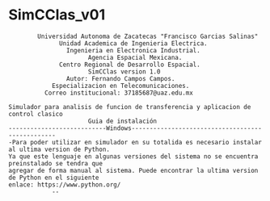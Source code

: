 # SimCClas_v01

            Universidad Autonoma de Zacatecas "Francisco Garcias Salinas"
                  Unidad Academica de Ingenieria Electrica.
                    Ingenieria en Electronica Industrial.
                          Agencia Espacial Mexicana.
                  Centro Regional de Desarrollo Espacial.
                          SimCClas version 1.0 
                    Autor: Fernando Campos Campos.
                Especializacion en Telecomunicaciones.
              Correo institucional: 37185687@uaz.edu.mx

    Simulador para analisis de funcion de transferencia y aplicacion de control clasico
                          Guia de instalación
    ---------------------------Windows-------------------------------------------------
    -Para poder utilizar en simulador en su totalida es necesario instalar al ultima version de Python.
    Ya que este lenguaje en algunas versiones del sistema no se encuentra preinstalado se tendra que 
    agregar de forma manual al sistema. Puede encontrar la ultima version de Python en el siguiente 
    enlace: https://www.python.org/
                --
